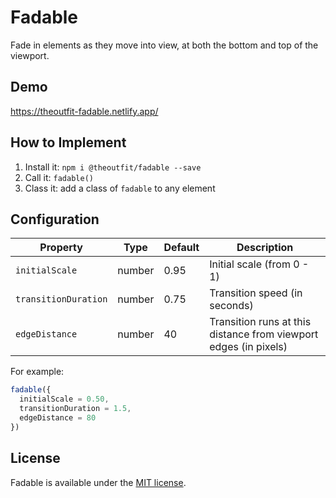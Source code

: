 # Fadable
Fade in elements as they move into view, at both the bottom and top of the viewport.

## Demo
https://theoutfit-fadable.netlify.app/

## How to Implement
1. Install it: `npm i @theoutfit/fadable --save`
2. Call it: `fadable()`
3. Class it: add a class of `fadable` to any element

## Configuration
Property | Type | Default | Description
-------- | ---- | ------- | -----------
`initialScale` | number | 0.95 | Initial scale (from 0 - 1)
`transitionDuration` | number | 0.75 | Transition speed (in seconds)
`edgeDistance` | number | 40 | Transition runs at this distance from viewport edges (in pixels)

For example:
```js
fadable({
  initialScale = 0.50,
  transitionDuration = 1.5,
  edgeDistance = 80
})
```

## License
Fadable is available under the [MIT license](https://github.com/fromtheoutfit/fadable/blob/master/LICENSE).